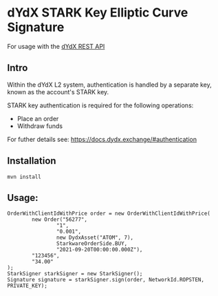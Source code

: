 # dYdX STARK Key Elliptic Curve Signature 

For usage with the [dYdX REST API](https://docs.dydx.exchange/)

## Intro
Within the dYdX L2 system, authentication is handled by a separate key, known as the account's STARK key.

STARK key authentication is required for the following operations:

* Place an order
* Withdraw funds

For futher details see:
https://docs.dydx.exchange/#authentication

## Installation

```
mvn install
```

## Usage:

```
OrderWithClientIdWithPrice order = new OrderWithClientIdWithPrice(
        new Order("56277",
                "1",
                "0.001",
                new DydxAsset("ATOM", 7),
                StarkwareOrderSide.BUY,
                "2021-09-20T00:00:00.000Z"),
        "123456",
        "34.00"
);
StarkSigner starkSigner = new StarkSigner();
Signature signature = starkSigner.sign(order, NetworkId.ROPSTEN, PRIVATE_KEY);
```
